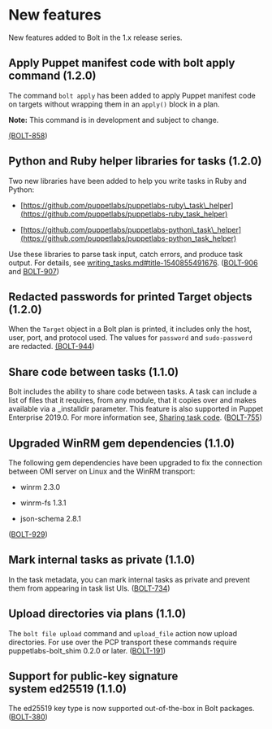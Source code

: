 # New features

New features added to Bolt in the 1.x release series. 

## Apply Puppet manifest code with bolt apply command \(1.2.0\)

The command `bolt apply` has been added to apply Puppet manifest code on targets without wrapping them in an `apply()` block in a plan.

**Note:** This command is in development and subject to change.

[\(BOLT-858](https://tickets.puppetlabs.com/browse/BOLT-858)\)

## Python and Ruby helper libraries for tasks \(1.2.0\)

Two new libraries have been added to help you write tasks in Ruby and Python:

-    [https://github.com/puppetlabs/puppetlabs-ruby\_task\_helper](https://github.com/puppetlabs/puppetlabs-ruby_task_helper) 

-    [https://github.com/puppetlabs/puppetlabs-python\_task\_helper](https://github.com/puppetlabs/puppetlabs-python_task_helper) 


Use these libraries to parse task input, catch errors, and produce task output. For details, see [writing\_tasks.md\#title-1540855491676](writing_tasks.md#title-1540855491676). \([BOLT-906](https://tickets.puppetlabs.com/browse/BOLT-906) and [BOLT-907](https://tickets.puppetlabs.com/browse/BOLT-907)\)

## Redacted passwords for printed Target objects \(1.2.0\)

When the `Target` object in a Bolt plan is printed, it includes only the host, user, port, and protocol used. The values for `password` and `sudo-password` are redacted. [\(BOLT-944](https://tickets.puppetlabs.com/browse/BOLT-944)\)

## Share code between tasks \(1.1.0\)

Bolt includes the ability to share code between tasks. A task can include a list of files that it requires, from any module, that it copies over and makes available via a \_installdir parameter. This feature is also supported in Puppet Enterprise 2019.0. For more information see, [Sharing task code](writing_tasks.md#). \([BOLT-755](https://tickets.puppetlabs.com/browse/BOLT-755)\)

## Upgraded WinRM gem dependencies \(1.1.0\)

The following gem dependencies have been upgraded to fix the connection between OMI server on Linux and the WinRM transport:

-   winrm 2.3.0

-   winrm-fs 1.3.1

-   json-schema 2.8.1


\([BOLT-929](https://tickets.puppetlabs.com/browse/BOLT-929)\)

## Mark internal tasks as private \(1.1.0\)

In the task metadata, you can mark internal tasks as private and prevent them from appearing in task list UIs. \([BOLT-734](https://tickets.puppetlabs.com/browse/BOLT-734)\)

## Upload directories via plans \(1.1.0\)

The `bolt file upload` command and `upload_file` action now upload directories. For use over the PCP transport these commands require puppetlabs-bolt\_shim 0.2.0 or later. \([BOLT-191](https://tickets.puppetlabs.com/browse/BOLT-191)\)

## Support for public-key signature system ed25519 \(1.1.0\)

The ed25519 key type is now supported out-of-the-box in Bolt packages. \([BOLT-380](https://tickets.puppetlabs.com/browse/BOLT-380)\)

